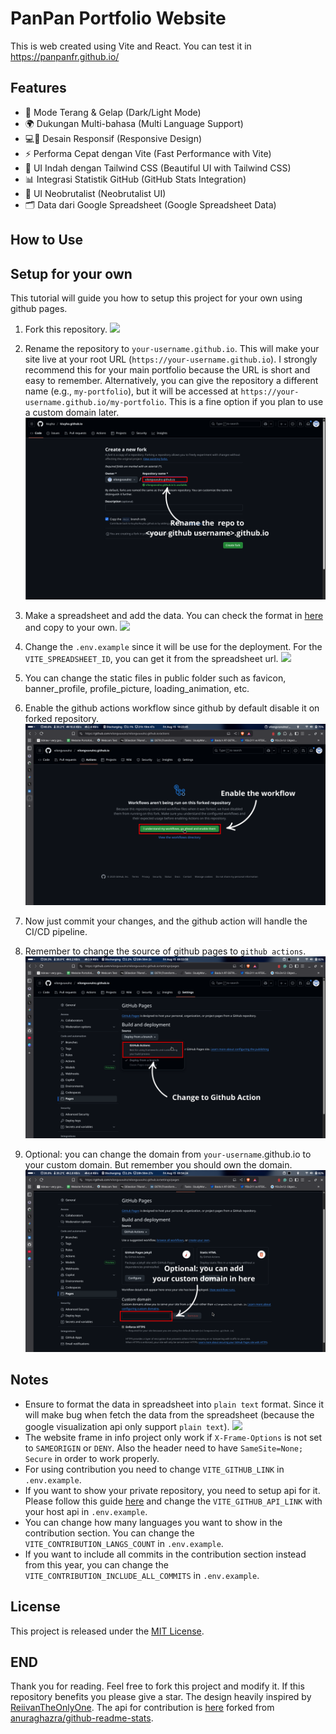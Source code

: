 # PanPan Portfolio Website

This is web created using Vite and React. You can test it in <a href="https://panpanfr.github.io/" target="_blank">https://panpanfr.github.io/</a>

## Features

- 🌙 Mode Terang & Gelap (Dark/Light Mode)
- 🌍 Dukungan Multi-bahasa (Multi Language Support)
- 💻📱 Desain Responsif (Responsive Design)
- ⚡ Performa Cepat dengan Vite (Fast Performance with Vite)
- 🎨 UI Indah dengan Tailwind CSS (Beautiful UI with Tailwind CSS)
- 📊 Integrasi Statistik GitHub (GitHub Stats Integration)
- 🧱 UI Neobrutalist (Neobrutalist UI)
- 🗂️ Data dari Google Spreadsheet (Google Spreadsheet Data)

## How to Use

## Setup for your own
This tutorial will guide you how to setup this project for your own using github pages.
1. Fork this repository. <img src="https://raw.githubusercontent.com/kiuyha/kiuyha.github.io/refs/heads/main/docs/ForkRepository.png">

2. Rename the repository to `your-username.github.io`. This will make your site live at your root URL (`https://your-username.github.io`). I strongly recommend this for your main portfolio because the URL is short and easy to remember. Alternatively, you can give the repository a different name (e.g., `my-portfolio`), but it will be accessed at `https://your-username.github.io/my-portfolio`. This is a fine option if you plan to use a custom domain later. <img src="https://raw.githubusercontent.com/kiuyha/kiuyha.github.io/refs/heads/main/docs/RenameRepository.png">

2. Make a spreadsheet and add the data. You can check the format in <a href="https://docs.google.com/spreadsheets/d/1wiHW3SE8y8a6JosDY2538XPFa5Ydysw1yUb-qNMMbN4" target="_blank">here</a> and copy to your own. <img src="https://raw.githubusercontent.com/kiuyha/kiuyha.github.io/refs/heads/main/docs/CopySpreadsheet.png">

3. Change the `.env.example` since it will be use for the deployment. For the `VITE_SPREADSHEET_ID`, you can get it from the spreadsheet url. <img src="https://raw.githubusercontent.com/kiuyha/kiuyha.github.io/refs/heads/main/docs/SpreadsheetID.png">

4. You can change the static files in public folder such as favicon, banner_profile, profile_picture, loading_animation, etc.

5. Enable the github actions workflow since github by default disable it on forked repository. <img src="https://raw.githubusercontent.com/kiuyha/kiuyha.github.io/refs/heads/main/docs/EnableWorkflow.png">

5. Now just commit your changes, and the github action will handle the CI/CD pipeline.

6. Remember to change the source of github pages to `github actions`. <img src="https://raw.githubusercontent.com/kiuyha/kiuyha.github.io/refs/heads/main/docs/ChangeSourcePages.png">

7. Optional: you can change the domain from `your-username`.github.io to your custom domain. But remember you should own the domain. <img src="https://raw.githubusercontent.com/kiuyha/kiuyha.github.io/refs/heads/main/docs/ChangeDomain.png">

## Notes
- Ensure to format the data in spreadsheet into `plain text` format. Since it will make bug when fetch the data from the spreadsheet (because the google visualization api only support `plain text`). <img src="https://raw.githubusercontent.com/kiuyha/kiuyha.github.io/refs/heads/main/docs/EnsurePlainText.png">
- The website frame in info project only work if `X-Frame-Options` is not set to `SAMEORIGIN` or `DENY`. Also the header need to have `SameSite=None; Secure` in order to work properly.
- For using contribution you need to change `VITE_GITHUB_LINK` in `.env.example`.
- If you want to show your private repository, you need to setup api for it. Please follow this guide <a href="https://github.com/kiuyha/github-readme-stats?tab=readme-ov-file#deploy-on-your-own" target="_blank">here</a> and change the `VITE_GITHUB_API_LINK` with your host api in `.env.example`.
- You can change how many languages you want to show in the contribution section. You can change the `VITE_CONTRIBUTION_LANGS_COUNT` in `.env.example`.
- If you want to include all commits in the contribution section instead from this year, you can change the `VITE_CONTRIBUTION_INCLUDE_ALL_COMMITS` in `.env.example`.

## License
This project is released under the [MIT License](https://github.com/PanPanFR/PanPanFR.github.io/blob/main/LICENSE).

## END
Thank you for reading. Feel free to fork this project and modify it. If this repository benefits you please give a star. The design heavily inspired by <a href="https://reiiv.is-a.dev" target="_blank">ReiivanTheOnlyOne</a>. The api for contribution is <a href="https://github.com/kiuyha/github-readme-stats" target="_blank">here</a> forked from <a href="https://github.com/anuraghazra/github-readme-stats" target="_blank">anuraghazra/github-readme-stats</a>.
